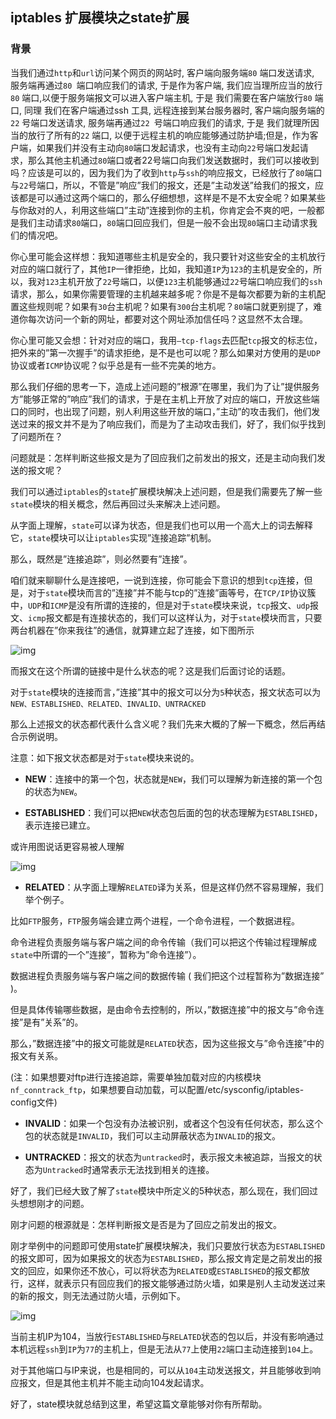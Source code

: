 ## iptables 扩展模块之state扩展

### 背景

当我们通过`http`和`url`访问某个网页的网站时, 客户端向服务端`80` 端口发送请求, 服务端再通过`80 `端口响应我们的请求, 于是作为客户端, 我们应当理所应当的放行`80` 端口,以便于服务端报文可以进入客户端主机, 于是 我们需要在客户端放行`80` 端口, 同理 我们在客户端通过ssh 工具, 远程连接到某台服务器时, 客户端向服务端的`22` 号端口发送请求, 服务端再通过`22 `号端口响应我们的请求, 于是 我们就理所因当的放行了所有的`22` 端口, 以便于远程主机的响应能够通过防护墙;但是，作为客户端，如果我们并没有主动向`80`端口发起请求，也没有主动向`22`号端口发起请求，那么其他主机通过`80`端口或者22号端口向我们发送数据时，我们可以接收到吗？应该是可以的，因为我们为了收到`http`与`ssh`的响应报文，已经放行了`80`端口与`22`号端口，所以，不管是”响应”我们的报文，还是”主动发送”给我们的报文，应该都是可以通过这两个端口的，那么仔细想想，这样是不是不太安全呢？如果某些与你敌对的人，利用这些端口”主动”连接到你的主机，你肯定会不爽的吧，一般都是我们主动请求`80`端口，`80`端口回应我们，但是一般不会出现`80`端口主动请求我们的情况吧。

你心里可能会这样想：我知道哪些主机是安全的，我只要针对这些安全的主机放行对应的端口就行了，其他`IP`一律拒绝，比如，我知道`IP`为`123`的主机是安全的，所以，我对`123`主机开放了`22`号端口，以便`123`主机能够通过`22`号端口响应我们的`ssh`请求，那么，如果你需要管理的主机越来越多呢？你是不是每次都要为新的主机配置这些规则呢？如果有`30`台主机呢？如果有`300`台主机呢？`80`端口就更别提了，难道你每次访问一个新的网址，都要对这个网址添加信任吗？这显然不太合理。

你心里可能又会想：针对对应的端口，我用`–tcp-flags`去匹配`tcp`报文的标志位，把外来的”第一次握手”的请求拒绝，是不是也可以呢？那么如果对方使用的是`UDP`协议或者`ICMP`协议呢？似乎总是有一些不完美的地方。

那么我们仔细的思考一下，造成上述问题的”根源”在哪里，我们为了让”提供服务方”能够正常的”响应”我们的请求，于是在主机上开放了对应的端口，开放这些端口的同时，也出现了问题，别人利用这些开放的端口，”主动”的攻击我们，他们发送过来的报文并不是为了响应我们，而是为了主动攻击我们，好了，我们似乎找到了问题所在？

问题就是：怎样判断这些报文是为了回应我们之前发出的报文，还是主动向我们发送的报文呢？

我们可以通过`iptables`的`state`扩展模块解决上述问题，但是我们需要先了解一些`state`模块的相关概念，然后再回过头来解决上述问题。

从字面上理解，`state`可以译为状态，但是我们也可以用一个高大上的词去解释它，`state`模块可以让`iptables`实现”连接追踪”机制。

那么，既然是”连接追踪”，则必然要有”连接”。

咱们就来聊聊什么是连接吧，一说到连接，你可能会下意识的想到`tcp`连接，但是，对于`state`模块而言的”连接”并不能与tcp的”连接”画等号，在`TCP/IP`协议簇中，`UDP`和`ICMP`是没有所谓的连接的，但是对于`state`模块来说，`tcp`报文、`udp`报文、`icmp`报文都是有连接状态的，我们可以这样认为，对于`state`模块而言，只要两台机器在”你来我往”的通信，就算建立起了连接，如下图所示

![img](https://www.zsythink.net/wp-content/uploads/2017/05/050317_1442_1.png)

而报文在这个所谓的链接中是什么状态的呢？这是我们后面讨论的话题。

对于`state`模块的连接而言，”连接”其中的报文可以分为`5`种状态，报文状态可以为`NEW、ESTABLISHED、RELATED、INVALID、UNTRACKED`

那么上述报文的状态都代表什么含义呢？我们先来大概的了解一下概念，然后再结合示例说明。

注意：如下报文状态都是对于`state`模块来说的。

- **NEW**：连接中的第一个包，状态就是`NEW`，我们可以理解为新连接的第一个包的状态为`NEW`。

- **ESTABLISHED**：我们可以把`NEW`状态包后面的包的状态理解为`ESTABLISHED`，表示连接已建立。

或许用图说话更容易被人理解

![img](https://www.zsythink.net/wp-content/uploads/2017/05/050317_1442_2.png)

- **RELATED**：从字面上理解`RELATED`译为关系，但是这样仍然不容易理解，我们举个例子。

比如`FTP`服务，`FTP`服务端会建立两个进程，一个命令进程，一个数据进程。

命令进程负责服务端与客户端之间的命令传输（我们可以把这个传输过程理解成`state`中所谓的一个”连接”，暂称为”命令连接”）。

数据进程负责服务端与客户端之间的数据传输 ( 我们把这个过程暂称为”数据连接” )。

但是具体传输哪些数据，是由命令去控制的，所以，”数据连接”中的报文与”命令连接”是有”关系”的。

那么，”数据连接”中的报文可能就是`RELATED`状态，因为这些报文与”命令连接”中的报文有关系。

(注：如果想要对ftp进行连接追踪，需要单独加载对应的内核模块`nf_conntrack_ftp`，如果想要自动加载，可以配置/etc/sysconfig/iptables-config文件)

- **INVALID**：如果一个包没有办法被识别，或者这个包没有任何状态，那么这个包的状态就是`INVALID`，我们可以主动屏蔽状态为`INVALID`的报文。

- **UNTRACKED**：报文的状态为`untracked`时，表示报文未被追踪，当报文的状态为`Untracked`时通常表示无法找到相关的连接。

好了，我们已经大致了解了`state`模块中所定义的5种状态，那么现在，我们回过头想想刚才的问题。

刚才问题的根源就是：怎样判断报文是否是为了回应之前发出的报文。

刚才举例中的问题即可使用state扩展模块解决，我们只要放行状态为`ESTABLISHED`的报文即可，因为如果报文的状态为`ESTABLISHED`，那么报文肯定是之前发出的报文的回应，如果你还不放心，可以将状态为`RELATED`或`ESTABLISHED`的报文都放行，这样，就表示只有回应我们的报文能够通过防火墙，如果是别人主动发送过来的新的报文，则无法通过防火墙，示例如下。

![img](https://www.zsythink.net/wp-content/uploads/2017/05/050317_1442_3.png)

当前主机IP为104，当放行`ESTABLISHED`与`RELATED`状态的包以后，并没有影响通过本机远程`ssh`到`IP`为`77`的主机上，但是无法从`77`上使用`22`端口主动连接到`104`上。

对于其他端口与IP来说，也是相同的，可以从`104`主动发送报文，并且能够收到响应报文，但是其他主机并不能主动向104发起请求。

好了，state模块就总结到这里，希望这篇文章能够对你有所帮助。
